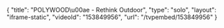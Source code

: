 {
    "title": "POLYWOOD\u00ae - Rethink Outdoor",
    "type": "solo",
    "layout": "iframe-static",
    "videoId": "153849956",
    "url": "\/tvpembed\/153849956"
}